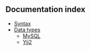 Documentation index
-------------------

*   [Syntax](syntax.md)
*   [Data types](types/README.md)
    *   [MySQL](types/mysql.md)
    *   [Yii2](types/yii2.md)
